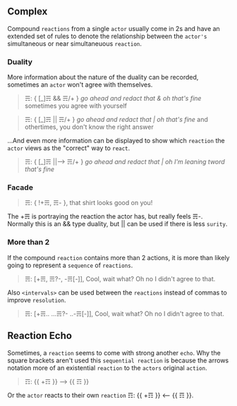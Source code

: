 ## Complex
Compound `reactions` from a single `actor` usually come in 2s and have an extended set of rules to denote the relationship between the `actor's` simultaneous or near simultaneuous `reaction`.

### Duality

More information about the nature of the duality can be recorded, sometimes an `actor` won't agree with themselves.

> ☴: { [_]☴ && ☴/+ } *go ahead and redact that & oh that's fine* sometimes you agree with yourself

> ☴: { [_]☴ || ☴/+ } *go ahead and redact that | oh that's fine* and othertimes, you don't know the right answer

...And even more information can be displayed to show which `reaction` the `actor` views as the "correct" way to `react`.

> ☴: { [_]☴ ||--> ☴/+ } *go ahead and redact that | oh I'm leaning tword that's fine*

### Facade

> ☴: { !+☴, ☴- }, that shirt looks good on you!

The +☴ is portraying the reaction the actor has, but really feels ☴-.  Normally this is an && type duality, but || can be used if there is less `surity`.

### More than 2

If the compound `reaction` contains more than 2 actions, it is more than likely going to represent a `sequence` of `reactions`.

> ☴: [+☴, ☴?-, -☴[-]], Cool, wait what? Oh no I didn't agree to that.

Also `<intervals>` can be used between the `reactions` instead of commas to improve `resolution`.
> ☴: [+☴.. ...☴?- ..-☴[-]], Cool, wait what? Oh no I didn't agree to that.

## Reaction Echo
Sometimes, a `reaction` seems to come with strong another `echo`.  Why the square brackets aren't used this `sequential reaction` is because the arrows notation more of an existential `reaction` to the `actors` original `action`.
> ☶: {{ +☶ }} --> {{ ☶ }}

Or the `actor` reacts to their own `reaction` ☶: {{ +☶ }} <-- {{ ☶ }}.